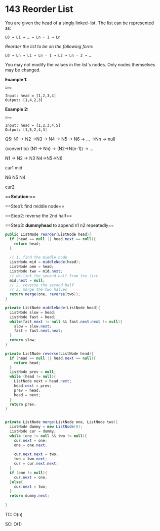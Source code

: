 # 143 Reorder List

You are given the head of a singly linked-list. The list can be represented as:

```
L0 → L1 → … → Ln - 1 → Ln
```

*Reorder the list to be on the following form:*

```
L0 → Ln → L1 → Ln - 1 → L2 → Ln - 2 → …
```

You may not modify the values in the list's nodes. Only nodes themselves may be changed.

 

**Example 1:**

<img src="https://assets.leetcode.com/uploads/2021/03/04/reorder1linked-list.jpg" alt="img" style="zoom: 50%;" />

```
Input: head = [1,2,3,4]
Output: [1,4,2,3]
```



**Example 2:**

<img src="https://assets.leetcode.com/uploads/2021/03/09/reorder2-linked-list.jpg" alt="img" style="zoom:50%;" />

```
Input: head = [1,2,3,4,5]
Output: [1,5,2,4,3]
```



Q5: N1 -> N2 ->N3 -> N4 -> N5 -> N6 -> ... ->Nn -> null

(convert to) (N1 -> Nn) -> (N2->N(n-1)) -> ...



N1 -> N2 -> N3             N4->N5->N6

cur1			  mid 



N6      N5      N4

cur2



==**Solution:**==

==Step1: find middle node==

==Step2: reverse the 2nd half==

==Step3: **dummyhead** to append n1 n2 repeatedly==

```java
public ListNode reorder(ListNode head){
  if (head == null || head.next == null){
    return head;
  }
  
  // 1. find the middle node
  ListNode mid = middleNode(head);
  ListNode one = head;
  ListNode two = mid.next;
  // de-link the second half from the list.
  mid.next = null;
  // 2. reverse the second half
  // 3. merge the two halves
  return merge(one, reverse(two));
}

private ListNode middleNode(ListNode head){
  ListNode slow = head;
  ListNode fast = head;
  while(fast.next != null && fast.next.next != null){
    slow = slow.next;
    fast = fast.next.next;
  }
  return slow;
}

private ListNode reverse(ListNode head){
  if (head == null || head.next == null){
    return head;
  }
  ListNode prev = null;
  while (head != null){
    ListNode next = head.next;
    head.next = prev;
    prev = head;
    head = next;
  }
  return prev;
}


private ListNode merge(ListNode one, ListNode two){
  ListNode dummy = new ListNode(0);
  ListNode cur = dummy;
  while (one != null && two != null){
    cur.next = one;
    one = one.next;
    
    cur.next.next = two;
    two = two.next;
    cur = cur.next.next;
  }
  if (one != null){
    cur.next = one;
  }else{
    cur.next = two;
  }
  return dummy.next;
  
}
```



TC: O(n)

SC: O(1)

